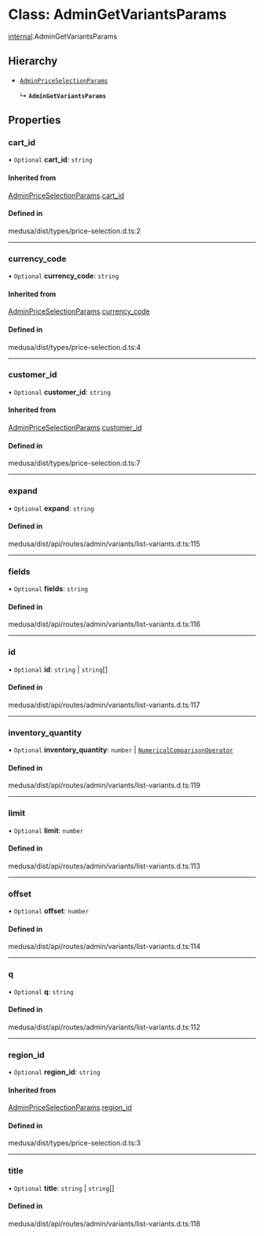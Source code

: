 # Class: AdminGetVariantsParams

[internal](../modules/internal-33.md).AdminGetVariantsParams

## Hierarchy

- [`AdminPriceSelectionParams`](internal-33.AdminPriceSelectionParams.md)

  ↳ **`AdminGetVariantsParams`**

## Properties

### cart\_id

• `Optional` **cart\_id**: `string`

#### Inherited from

[AdminPriceSelectionParams](internal-33.AdminPriceSelectionParams.md).[cart_id](internal-33.AdminPriceSelectionParams.md#cart_id)

#### Defined in

medusa/dist/types/price-selection.d.ts:2

___

### currency\_code

• `Optional` **currency\_code**: `string`

#### Inherited from

[AdminPriceSelectionParams](internal-33.AdminPriceSelectionParams.md).[currency_code](internal-33.AdminPriceSelectionParams.md#currency_code)

#### Defined in

medusa/dist/types/price-selection.d.ts:4

___

### customer\_id

• `Optional` **customer\_id**: `string`

#### Inherited from

[AdminPriceSelectionParams](internal-33.AdminPriceSelectionParams.md).[customer_id](internal-33.AdminPriceSelectionParams.md#customer_id)

#### Defined in

medusa/dist/types/price-selection.d.ts:7

___

### expand

• `Optional` **expand**: `string`

#### Defined in

medusa/dist/api/routes/admin/variants/list-variants.d.ts:115

___

### fields

• `Optional` **fields**: `string`

#### Defined in

medusa/dist/api/routes/admin/variants/list-variants.d.ts:116

___

### id

• `Optional` **id**: `string` \| `string`[]

#### Defined in

medusa/dist/api/routes/admin/variants/list-variants.d.ts:117

___

### inventory\_quantity

• `Optional` **inventory\_quantity**: `number` \| [`NumericalComparisonOperator`](internal-30.NumericalComparisonOperator.md)

#### Defined in

medusa/dist/api/routes/admin/variants/list-variants.d.ts:119

___

### limit

• `Optional` **limit**: `number`

#### Defined in

medusa/dist/api/routes/admin/variants/list-variants.d.ts:113

___

### offset

• `Optional` **offset**: `number`

#### Defined in

medusa/dist/api/routes/admin/variants/list-variants.d.ts:114

___

### q

• `Optional` **q**: `string`

#### Defined in

medusa/dist/api/routes/admin/variants/list-variants.d.ts:112

___

### region\_id

• `Optional` **region\_id**: `string`

#### Inherited from

[AdminPriceSelectionParams](internal-33.AdminPriceSelectionParams.md).[region_id](internal-33.AdminPriceSelectionParams.md#region_id)

#### Defined in

medusa/dist/types/price-selection.d.ts:3

___

### title

• `Optional` **title**: `string` \| `string`[]

#### Defined in

medusa/dist/api/routes/admin/variants/list-variants.d.ts:118

